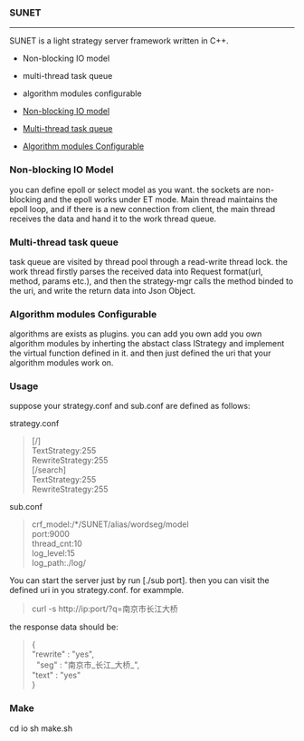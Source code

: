 ### SUNET
------------------
SUNET is a light strategy server framework written in C++. 

- Non-blocking IO model
- multi-thread task queue
- algorithm modules configurable


- [Non-blocking IO model](#non-blocking-io-model)
- [Multi-thread task queue](#multi-thread-task-queue)
- [Algorithm modules Configurable](#algorithm-modules-configurable)


### Non-blocking IO Model

you can define epoll or select model as you want. the sockets are non-blocking and the epoll works under ET mode. Main thread maintains the epoll loop, and if there is a new connection from client, the main thread receives the data and hand it to the work thread queue.

### Multi-thread task queue

task queue are visited by thread pool through a read-write thread lock. the work thread firstly parses the received data into Request format(url, method, params etc.), and then the strategy-mgr calls the method binded to the uri, and write the return data into Json Object.

### Algorithm modules Configurable

algorithms are exists as plugins. you can add you own add you own algorithm modules by inherting  the abstact class IStrategy and implement the virtual function defined in it. and then just defined the uri that your algorithm modules work on. 

### Usage

suppose your strategy.conf and sub.conf are defined as follows:

strategy.conf
> [/]  </br>
TextStrategy:255 </br>
RewriteStrategy:255 </br>
[/search] </br>
TextStrategy:255 </br>
RewriteStrategy:255 </br>

sub.conf
> crf_model:/*/SUNET/alias/wordseg/model </br>
port:9000 </br>
thread_cnt:10 </br>
log_level:15 </br>
log_path:./log/ </br>

You can start the server just by run [./sub port]. then you can visit the defined uri in you strategy.conf. for exammple.

> curl -s http://ip:port/?q=南京市长江大桥 

the response data should be:

> {  </br>
   "rewrite" : "yes",  </br>
   "seg" : "南京市_长江_大桥_",  </br>
   "text" : "yes"   </br>
}

### Make

cd io
sh make.sh



